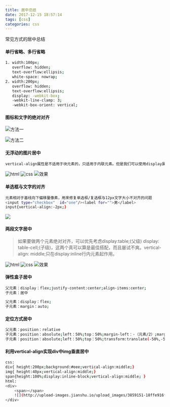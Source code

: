 ```yaml
---
title: 居中总结
date: 2017-12-15 18:57:14
tags: [css]
categories: css
---
```

常见方式的居中总结
<!-- more -->
#### 单行省略、多行省略
``` bash
1. width:100px;  
   overflow: hidden; 
   text-overflow:ellipsis;  
   white-space: nowrap;
2. width:200px;  
   overflow: hidden;  
   text-overflow:ellipsis; 
   display: -webkit-box; 
   -webkit-line-clamp: 3; 
   -webkit-box-orient: vertical;
```
####  图标和文字的绝对对齐

![方法一](http://upload-images.jianshu.io/upload_images/3859151-31043695df698d82.png?imageMogr2/auto-orient/strip%7CimageView2/2/w/1240)

![方法二](http://upload-images.jianshu.io/upload_images/3859151-812acedcefd0996e.png?imageMogr2/auto-orient/strip%7CimageView2/2/w/1240)


#### 无浮动的图片居中
``` bash
vertical-align属性是不适用于块元素的，只适用于内联元素。但是我们可以使用display属性，设置其值为table-cell，将块元素转化为单元格，然后再使用vertical-align属性。
```
![html](http://upload-images.jianshu.io/upload_images/3859151-e07748809961fc52.png?imageMogr2/auto-orient/strip%7CimageView2/2/w/1240)
![css](http://upload-images.jianshu.io/upload_images/3859151-2ea14dfd9e333ed8.png?imageMogr2/auto-orient/strip%7CimageView2/2/w/1240)
![效果](http://upload-images.jianshu.io/upload_images/3859151-1178d0d72b17c0bd.png?imageMogr2/auto-orient/strip%7CimageView2/2/w/1240)
#### 单选框与文字的对齐
``` bash
元素相对于基线向下偏移量像素，用来修复单选框/复选框与12px文字大小不对齐的问题
<input type="checkbox"  id="one"/><label for="">男</label>
input{vertical-align:-2px;}
```
![](http://upload-images.jianshu.io/upload_images/3859151-8a8a825db8883ab6.png?imageMogr2/auto-orient/strip%7CimageView2/2/w/1240)
#### 两段文字居中
>如果要做两个元素绝对对齐，可以优先考虑display:table;(父级) display: table-cell;(子级)，这两个真可以算是最佳搭配，而且屡试不爽。vertical-align: middle;只在display:inline行内元素起作用。

![html](http://upload-images.jianshu.io/upload_images/3859151-ec2e3f7f643efa63.png?imageMogr2/auto-orient/strip%7CimageView2/2/w/1240)
![css](http://upload-images.jianshu.io/upload_images/3859151-23242634cfd423ad.png?imageMogr2/auto-orient/strip%7CimageView2/2/w/1240)
![效果](http://upload-images.jianshu.io/upload_images/3859151-d3339e17c3ba2f91.png?imageMogr2/auto-orient/strip%7CimageView2/2/w/1240)
#### 弹性盒子居中
``` bash
父元素：display：flex;justify-content:center;align-items:center;
子元素：居中
```

``` bash
父元素：display：flex;
子元素：margin：auto;
```
#### 定位方式居中
``` bash
父元素：position：relative
子元素：position：absolute;left：50%;top：50%;margin-left：-（元素/2）;margin-top：-（高/2）;
子元素：position：absolute;left：50%;top：50%;transform:translate(-50%,-50%)
```
#### 利用vertical-align实现div中img垂直居中
``` bash
css:
div{ height:200px;background:#eee;vertical-align:middle;}
img{ height:40px;vertical-align:middle;}
span{height:100%;display:inline-block;vertical-align:middle; }  
html:
<div>
    <span></span> 
    ![](http://upload-images.jianshu.io/upload_images/3859151-18ffe916f802564f.png?imageMogr2/auto-orient/strip%7CimageView2/2/w/1240)
</div>
```